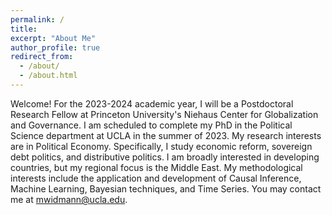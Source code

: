 ```yaml
---
permalink: /
title: 
excerpt: "About Me"
author_profile: true
redirect_from: 
  - /about/
  - /about.html
---
```


Welcome! For the 2023-2024 academic year, I will be a Postdoctoral Research Fellow at Princeton University's Niehaus Center for Globalization and Governance. I am scheduled to complete my PhD in the Political Science department at UCLA in the summer of 2023. My research interests are in Political Economy. Specifically, I study economic reform, sovereign debt politics, and distributive politics. I am broadly interested in developing countries, but my regional focus is the Middle East. My methodological interests include the application and development of Causal Inference, Machine Learning, Bayesian techniques, and Time Series. You may contact me at mwidmann@ucla.edu.


